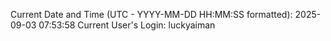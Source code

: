Current Date and Time (UTC - YYYY-MM-DD HH:MM:SS formatted): 2025-09-03 07:53:58
Current User's Login: luckyaiman
